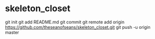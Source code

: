 # skeleton_closet
git init
git add README.md
git commit
git remote add origin https://github.com/theseanofseans/skeleton_closet.git
git push -u origin master
